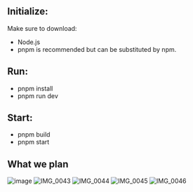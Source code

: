 ## Initialize:
  Make sure to download:
  - Node.js
  - pnpm is recommended but can be substituted by npm.

## Run: 
  - pnpm install
  - pnpm run dev

## Start: 
  - pnpm build
  - pnpm start

## What we plan
![image](https://github.com/chaunmt/Interactive-Prerequisite-Flowchart/assets/37993386/1d5657a3-0235-44bb-9672-93f383c5a9a0)
![IMG_0043](https://github.com/chaunmt/Interactive-Prerequisite-Flowchart/assets/37993386/6b9ef3f6-acbe-4a73-ad99-6a195b50adc9)
![IMG_0044](https://github.com/chaunmt/Interactive-Prerequisite-Flowchart/assets/37993386/278d2c7e-72f7-424d-9dfe-2a98fb8b7c49)
![IMG_0045](https://github.com/chaunmt/Interactive-Prerequisite-Flowchart/assets/37993386/fbdb73d4-5ba5-49f5-a348-97606e79f772)
![IMG_0046](https://github.com/chaunmt/Interactive-Prerequisite-Flowchart/assets/37993386/7d1c4636-e882-4297-91cc-8eae3076d1fe)
